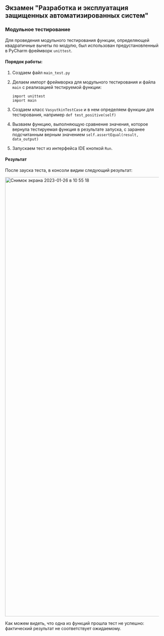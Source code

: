 ## Экзамен "Разработка и эксплуатация защищенных автоматизированных систем"

### Модульное тестирование 

Для проведения модульного тестирования функции, определяющей квадратичные вычеты по модулю, был использован предустановленный в PyCharm фреймворк `unittest`. 

#### Порядок работы: 
1. Создаем файл `main_test.py`

2. Делаем импорт фреймворка для модульного тестирования и файла `main` с реализацией тестируемой функции:
   ``` 
   import unittest
   import main
   ```

3. Создаем класс `VasyutkinTestCase` и в нем определяем функции для тестирования, например `def test_positive(self)`

4. Вызваем функцию, выполняющую сравнение значения, которое вернула тестируемая функция в результате запуска, с заранее подсчитанным верным значением `self.assertEqual(result, data_output)`

5. Запускаем тест из интерфейса IDE кнопкой `Run`.

#### Результат

После зауска теста, в консоли видим следующий результат:

<img width="1440" alt="Снимок экрана 2023-01-26 в 10 55 18" src="https://user-images.githubusercontent.com/43503189/214784373-de621302-4882-4578-8720-ce9a44ca0537.png">

Как можем видеть, что одна из функций прошла тест не успешно: фактический результат не соответствует ожидаемому.
